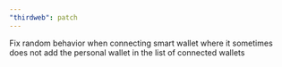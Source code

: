 ```yaml
---
"thirdweb": patch
---
```


Fix random behavior when connecting smart wallet where it sometimes does not add the personal wallet in the list of connected wallets
